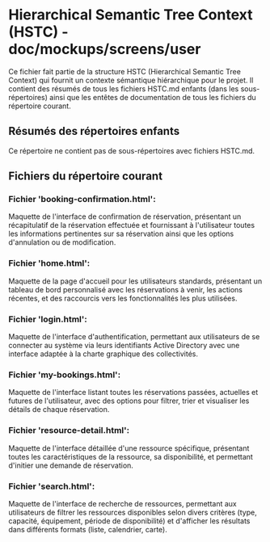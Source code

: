 # Hierarchical Semantic Tree Context (HSTC) - doc/mockups/screens/user

Ce fichier fait partie de la structure HSTC (Hierarchical Semantic Tree Context) qui fournit un contexte sémantique hiérarchique pour le projet. Il contient des résumés de tous les fichiers HSTC.md enfants (dans les sous-répertoires) ainsi que les entêtes de documentation de tous les fichiers du répertoire courant.

## Résumés des répertoires enfants

Ce répertoire ne contient pas de sous-répertoires avec fichiers HSTC.md.

## Fichiers du répertoire courant

### Fichier 'booking-confirmation.html':
Maquette de l'interface de confirmation de réservation, présentant un récapitulatif de la réservation effectuée et fournissant à l'utilisateur toutes les informations pertinentes sur sa réservation ainsi que les options d'annulation ou de modification.

### Fichier 'home.html':
Maquette de la page d'accueil pour les utilisateurs standards, présentant un tableau de bord personnalisé avec les réservations à venir, les actions récentes, et des raccourcis vers les fonctionnalités les plus utilisées.

### Fichier 'login.html':
Maquette de l'interface d'authentification, permettant aux utilisateurs de se connecter au système via leurs identifiants Active Directory avec une interface adaptée à la charte graphique des collectivités.

### Fichier 'my-bookings.html':
Maquette de l'interface listant toutes les réservations passées, actuelles et futures de l'utilisateur, avec des options pour filtrer, trier et visualiser les détails de chaque réservation.

### Fichier 'resource-detail.html':
Maquette de l'interface détaillée d'une ressource spécifique, présentant toutes les caractéristiques de la ressource, sa disponibilité, et permettant d'initier une demande de réservation.

### Fichier 'search.html':
Maquette de l'interface de recherche de ressources, permettant aux utilisateurs de filtrer les ressources disponibles selon divers critères (type, capacité, équipement, période de disponibilité) et d'afficher les résultats dans différents formats (liste, calendrier, carte).
